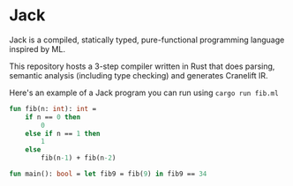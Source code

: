 # Jack

Jack is a compiled, statically typed, pure-functional programming language inspired by ML.

This repository hosts a 3-step compiler written in Rust that does parsing, semantic analysis (including type checking) and generates Cranelift IR.

Here's an example of a Jack program you can run using `cargo run fib.ml`
```ml
fun fib(n: int): int =
    if n == 0 then
        0
    else if n == 1 then
        1
    else
        fib(n-1) + fib(n-2)

fun main(): bool = let fib9 = fib(9) in fib9 == 34
```
